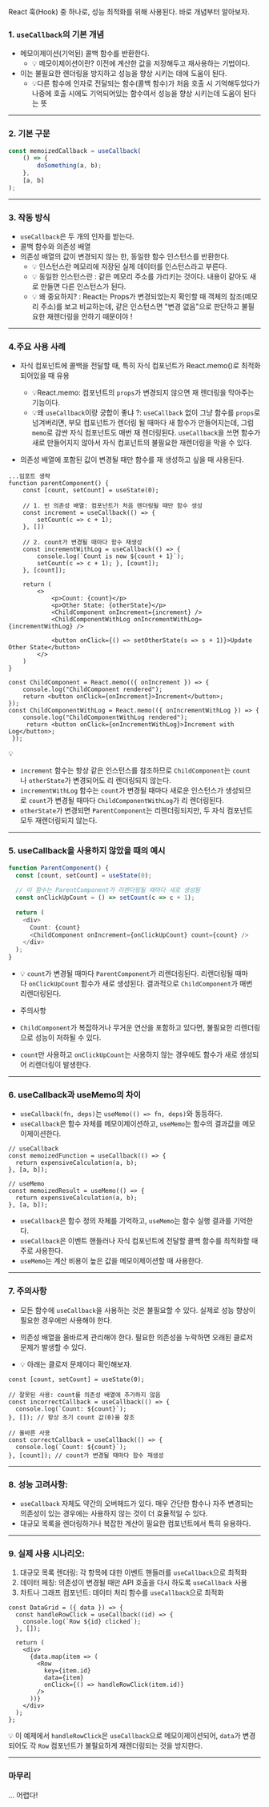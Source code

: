 React 훅(Hook) 중 하나로, 성능 최적화를 위해 사용된다.
바로 개념부터 알아보자.

### 1.  `useCallback`의 기본 개념
 - 메모이제이션(기억된) 콜백 함수를 반환한다.
	 - 💡 메모이제이션이란? 이전에 계산한 값을 저장해두고 재사용하는 기법이다.
- 이는 불필요한 렌더링을 방지하고 성능을 향상 시키는 데에 도움이 된다.
	- 💡다른 함수에 인자로 전달되는 함수(콜백 함수)가 처음 호출 시 기억해두었다가 나중에 호출 시에도 기억되어있는 함수여서 성능을 향상 시키는데 도움이 된다는 뜻

***
### 2. 기본 구문
```ts
const memoizedCallback = useCallback(
	() => {
		doSomething(a, b);
	},
	[a, b]
);
```

***
### 3. 작동 방식
- `useCallback`은 두 개의 인자를 받는다.
- 콜백 함수와 의존성 배열
- 의존성 배열의 값이 변경되지 않는 한, 동일한 함수 인스턴스를 반환한다.
	- 💡 인스턴스란 메모리에 저장된 실제 데이터를 인스턴스라고 부른다.
	- 💡 동일한 인스턴스란 : 같은 메모리 주소를 가리키는 것이다. 내용이 같아도 새로 만들면 다른 인스턴스가 된다.
	- 💡 왜 중요하지? : React는 Props가 변경되었는지 확인할 때 객체의 참조(메모리 주소)를 보고 비교하는데, 같은 인스턴스면 "변경 없음"으로 판단하고 불필요한 재렌더링을 안하기 때문이야 !

***
### 4.주요 사용 사례
- 자식 컴포넌트에 콜백을 전달할 때, 특히 자식 컴포넌트가 React.memo()로 최적화 되어있을 때 유용
	- 💡React.memo: 컴포넌트의 `props`가 변경되지 않으면 재 렌더링을 막아주는 기능이다.
	- 💡왜 `useCallback`이랑 궁합이 좋냐 ?: `useCallback` 없이 그냥 함수를 `props`로 넘겨버리면, 부모 컴포넌트가 렌더링 될 때마다 새 함수가 만들어지는데, 그럼 `memo`로 감싼 자식 컴포넌트도 매번 재 렌더링된다. `useCallback`을 쓰면 함수가 새로 만들어지지 않아서 자식 컴포넌트의 불필요한 재렌더링을 막을 수 있다.
	
- 의존성 배열에 포함된 값이 변경될 때만 함수를 재 생성하고 싶을 때 사용된다.

```tsx
...임포트 생략
function parentComponent() {
	const [count, setCount] = useState(0);

	// 1. 빈 의존성 배열: 컴포넌트가 처음 렌더링될 때만 함수 생성
	const increment = useCallback(() => {
		setCount(c => c + 1);
	}, []) 
	
	// 2. count가 변경될 때마다 함수 재생성
	const incrementWithLog = useCallback(() => { 
		console.log(`Count is now ${count + 1}`);
		setCount(c => c + 1); }, [count]);
	}, [count]);

	return (
		<>
			<p>Count: {count}</p>
			<p>Other State: {otherState}</p>
			<ChildComponent onIncrement={increment} />
			<ChildComponentWithLog onIncrementWithLog={incrementWithLog} />
			
			<button onClick={() => setOtherState(s => s + 1)}>Update Other State</button>
		</>
	)
}

const ChildComponent = React.memo(({ onIncrement }) => { 
	console.log("ChildComponent rendered"); 
	return <button onClick={onIncrement}>Increment</button>; 
});
const ChildComponentWithLog = React.memo(({ onIncrementWithLog }) => {
	console.log("ChildComponentWithLog rendered");
	 return <button onClick={onIncrementWithLog}>Increment with Log</button>;
 });
```
  💡 
- `increment` 함수는 항상 같은 인스턴스를 참조하므로 `ChildComponent`는 `count`나 `otherState`가 변경되어도 리 렌더링되지 않는다.
- `incrementWithLog` 함수는 `count`가 변경될 때마다 새로운 인스턴스가 생성되므로 `count`가 변경될 때마다 `ChildComponentWithLog`가 리 렌더링된다.
- `otherState`가 변경되면 `ParentComponent`는 리렌더링되지만, 두 자식 컴포넌트 모두 재렌더링되지 않는다.
*** 
### 5. useCallback을 사용하지 않았을 때의 예시
```ts
function ParentComponent() {
  const [count, setCount] = useState(0);
  
  // 이 함수는 ParentComponent가 리렌더링될 때마다 새로 생성됨
  const onClickUpCount = () => setCount(c => c + 1);
  
  return (
    <div>
      Count: {count}
      <ChildComponent onIncrement={onClickUpCount} count={count} />
    </div>
  );
}
```
- 💡 `count`가 변경될 때마다 `ParentComponent`가 리렌더링된다.
  리렌더링될 때마다 `onClickUpCount` 함수가 새로 생성된다.
  결과적으로 `ChildComponent`가 매번 리렌더링된다.

-  주의사항
- `ChildComponent`가 복잡하거나 무거운 연산을 포함하고 있다면, 불필요한 리렌더링으로 성능이 저하될 수 있다.
- `count`만 사용하고 `onClickUpCount`는 사용하지 않는 경우에도 함수가 새로 생성되어 리렌더링이 발생한다.

***
### 6. useCallback과 useMemo의 차이
- `useCallback(fn, deps)`는 `useMemo(() => fn, deps)`와 동등하다.
- `useCallback`은 함수 자체를 메모이제이션하고, `useMemo`는 함수의 결과값을 메모이제이션한다.

```tsx
// useCallback
const memoizedFunction = useCallback(() => {
  return expensiveCalculation(a, b);
}, [a, b]);

// useMemo
const memoizedResult = useMemo(() => {
  return expensiveCalculation(a, b);
}, [a, b]);
```
- `useCallback`은 함수 정의 자체를 기억하고, `useMemo`는 함수 실행 결과를 기억한다.
- `useCallback`은 이벤트 핸들러나 자식 컴포넌트에 전달할 콜백 함수를 최적화할 때 주로 사용한다.
- `useMemo`는 계산 비용이 높은 값을 메모이제이션할 때 사용한다.

***
### 7. 주의사항
- 모든 함수에 `useCallback`을 사용하는 것은 불필요할 수 있다. 실제로 성능 향상이 필요한 경우에만 사용해야 한다.
- 의존성 배열을 올바르게 관리해야 한다. 필요한 의존성을 누락하면 오래된 클로저 문제가 발생할 수 있다.

- 💡 아래는 클로저 문제이다 확인해보자.
```tsx
const [count, setCount] = useState(0);

// 잘못된 사용: count를 의존성 배열에 추가하지 않음
const incorrectCallback = useCallback(() => {
  console.log(`Count: ${count}`);
}, []); // 항상 초기 count 값(0)을 참조

// 올바른 사용
const correctCallback = useCallback(() => {
  console.log(`Count: ${count}`);
}, [count]); // count가 변경될 때마다 함수 재생성	
```

***
### 8. 성능 고려사항:
- `useCallback` 자체도 약간의 오버헤드가 있다. 
  매우 간단한 함수나 자주 변경되는 의존성이 있는 경우에는 사용하지 않는 것이 더 효율적일 수 있다.
- 대규모 목록을 렌더링하거나 복잡한 계산이 필요한 컴포넌트에서 특히 유용하다.

***
### 9. 실제 사용 시나리오:
1. 대규모 목록 렌더링: 각 항목에 대한 이벤트 핸들러를 `useCallback`으로 최적화
2. 데이터 페칭: 의존성이 변경될 때만 API 호출을 다시 하도록 `useCallback` 사용
3. 차트나 그래프 컴포넌트: 데이터 처리 함수를 `useCallback`으로 최적화

```tsx
const DataGrid = ({ data }) => {
  const handleRowClick = useCallback((id) => {
    console.log(`Row ${id} clicked`);
  }, []);

  return (
    <div>
      {data.map(item => (
        <Row 
          key={item.id} 
          data={item} 
          onClick={() => handleRowClick(item.id)}
        />
      ))}
    </div>
  );
};
```
💡 이 예제에서 `handleRowClick`은 `useCallback`으로 메모이제이션되어, `data`가 변경되어도 각 `Row` 컴포넌트가 불필요하게 재렌더링되는 것을 방지한다.

***
### 마무리
... 어렵다!

